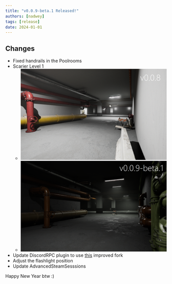 ```yaml
---
title: "v0.0.9-beta.1 Released!"
authors: [nadwey]
tags: [release]
date: 2024-01-01
---
```


## Changes

- Fixed handrails in the Poolrooms
- Scarier Level 1
    - ![Level 1 in v0.0.8](./img/level1-before.png)
    - ![Level 1 in v0.0.9-beta.1](./img/level1-after.png)
- Update DiscordRPC plugin to use [this](https://github.com/CusYaBasic/DiscordRPC/tree/Unreal-Engine-5.3) improved fork
- Adjust the flashlight position
- Update AdvancedSteamSesssions

Happy New Year btw :)
